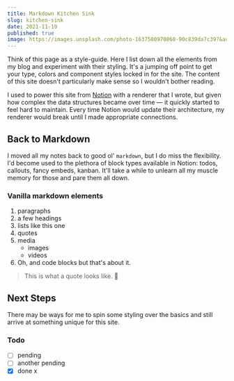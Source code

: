 ```yaml
---
title: Markdown Kitchen Sink
slug: kitchen-sink
date: 2021-11-19
published: true
image: https://images.unsplash.com/photo-1637500970860-90c839da7c39?&auto=format&fit=crop&w=1200&q=80
---
```


Think of this page as a style-guide. Here I list down all the elements from my blog and experiment with their styling. It's a jumping off point to get your type, colors and component styles locked in for the site. The content of this site doesn't particularly make sense so I wouldn't bother reading.

I used to power this site from [Notion](https://www.notion.so) with a renderer that I wrote, but given how complex the data structures became over time — it quickly started to feel hard to maintain. Every time Notion would update their architecture, my renderer would break until I made appropriate connections.

## Back to Markdown

I moved all my notes back to good ol' `markdown`, but I do miss the flexibility. I'd become used to the plethora of block types available in Notion: todos, callouts, fancy embeds, kanban. It'll take a while to unlearn all my muscle memory for those and pare them all down.

### Vanilla markdown elements

1. paragraphs
2. a few headings
3. lists like this one
4. quotes
5. media
    - images
    - videos
6. Oh, and code blocks but that's about it.

> This is what a quote looks like. 🧱

## Next Steps

There may be ways for me to spin some styling over the basics and still arrive at something unique for this site.

### Todo

-   [ ] pending
-   [ ] another pending
-   [x] done x
